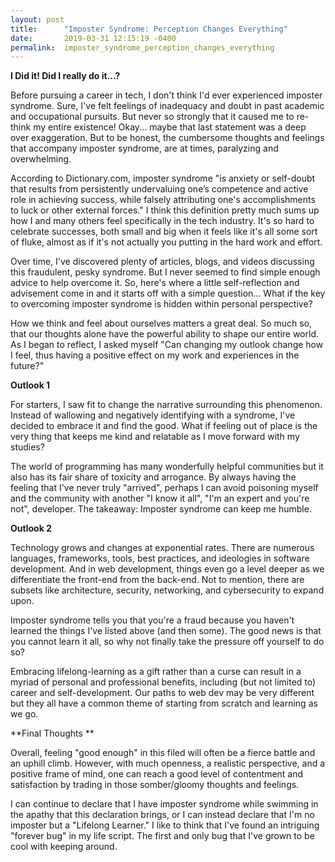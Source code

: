 ```yaml
---
layout: post
title:      "Imposter Syndrome: Perception Changes Everything"
date:       2019-03-31 12:15:19 -0400
permalink:  imposter_syndrome_perception_changes_everything
---
```




**I Did it! Did I really do it...?**

Before pursuing a career in tech, I don't think I'd ever experienced imposter syndrome. Sure, I've felt feelings of inadequacy and doubt in past academic and occupational pursuits. But never so strongly that it caused me to re-think my entire existence! Okay... maybe that last statement was a deep over exaggeration. But to be honest, the cumbersome thoughts and feelings that accompany imposter syndrome, are at times, paralyzing and overwhelming. 

According to Dictionary.com, imposter syndrome "is anxiety or self-doubt that results from persistently undervaluing one’s competence and active role in achieving success, while falsely attributing one's accomplishments to luck or other external forces." I think this definition pretty much sums up how I and many others feel specifically in the tech industry. It's so hard to celebrate successes, both small and big when it feels like it's all some sort of fluke, almost as if it's not actually you putting in the hard work and effort. 

Over time, I've discovered plenty of articles, blogs, and videos discussing this fraudulent, pesky syndrome. But I never seemed to find simple enough advice to help overcome it. So, here's where a little self-reflection and advisement come in and it starts off with a simple question... What if the key to overcoming imposter syndrome is hidden within personal perspective?
 
How we think and feel about ourselves matters a great deal. So much so, that our thoughts alone have the powerful ability to shape our entire world. As I began to reflect, I asked myself "Can changing my outlook change how I feel, thus having a positive effect on my work and experiences in the future?"

**Outlook 1**

For starters, I saw fit to change the narrative surrounding this phenomenon. Instead of wallowing and negatively identifying with a syndrome, I've decided to embrace it and find the good. What if feeling out of place is the very thing that keeps me kind and relatable as I move forward with my studies?

The world of programming has many wonderfully helpful communities but it also has its fair share of toxicity and arrogance. By always having the feeling that I've never truly "arrived", perhaps I can avoid poisoning myself and the community with another "I know it all", "I'm an expert and you're not", developer. The takeaway: Imposter syndrome can keep me humble.

**Outlook 2**

Technology grows and changes at exponential rates. There are numerous languages, frameworks, tools, best practices, and ideologies in software development. And in web development, things even go a level deeper as we differentiate the front-end from the back-end. Not to mention, there are subsets like architecture, security, networking, and cybersecurity to expand upon. 

Imposter syndrome tells you that you're a fraud because you haven't learned the things I've listed above (and then some).  The good news is that you cannot learn it all, so why not finally take the pressure off yourself to do so? 

Embracing lifelong-learning as a gift rather than a curse can result in a myriad of personal and professional benefits, including (but not limited to) career and self-development. Our paths to web dev may be very different but they all have a common theme of starting from scratch and learning as we go. 

**Final Thoughts **

Overall, feeling "good enough" in this filed will often be a fierce battle and an uphill climb. However, with much openness, a realistic perspective, and a positive frame of mind, one can reach a good level of contentment and satisfaction by trading in those somber/gloomy thoughts and feelings.

I can continue to declare that I have imposter syndrome while swimming in the apathy that this declaration brings, or I can instead declare that I'm no imposter but a "Lifelong Learner." I like to think that I've found an intriguing "forever bug" in my life script. The first and only bug that I've grown to be cool with keeping around.
